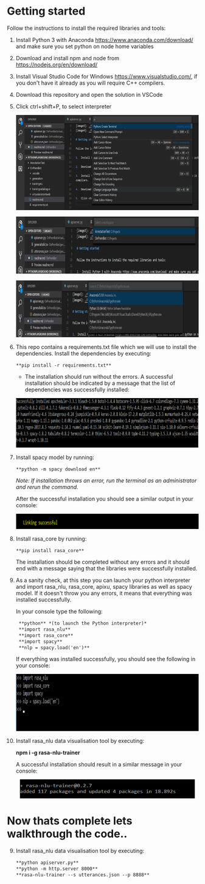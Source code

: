 [//]: # (Image References)

[image1]: ./Pictures/requirements.png "img1"
[image2]: ./Pictures/spacy_model.png "img2"
[image3]: ./Pictures/install.png "img3"
[image4]: ./Pictures/npm.png "img4"
[image5]: ./Pictures/pythoninterpreter.png "img5"
[image6]: ./Pictures/pythonintworkspace.png "img6"
[image7]: ./Pictures/pythoninterpretananconda.png "img7"

# Getting started 

Follow the instructions to install the required libraries and tools:

1.	Install Python 3 with Anaconda https://www.anaconda.com/download/ and make sure you set python on node home variables
 
2.	Download and install npm and node from https://nodejs.org/en/download/

3.  Install Visual Studio Code for Windows https://www.visualstudio.com/, if you don't have it already as you will require C++ compilers. 

4.	Download this repository and open the solution in VSCode

5.  Click ctrl+shift+P, to select interpreter

    <p align="center">
        <img width="760" height="250" src="./Pictures/pythoninterpreter.png">
    </p>

    <p align="center">
        <img width="760" height="150" src="./Pictures/pythonintworkspace.png">
    </p>

    <p align="center">
        <img width="760" height="150" src="./Pictures/pythoninterpretananconda.png">
    </p>
    

6.  This repo contains a requirements.txt file which we will use to install the dependencies. Install the dependencies by executing:

        **pip install -r requirements.txt**

	- The installation should run without the errors. A successful installation should be indicated by a message that the list of  dependencies was successfully installed:

    <p align="center">
        <img width="760" height="130" src="./Pictures/requirements.png">
    </p>

7.	Install spacy model by running:

	    **python -m spacy download en**

	*Note: If installation throws an error, run the terminal as an administrator and rerun the command.*

	After the successful installation you should see a similar output in your console:

    <p align="center">
        <img width="700" height="40" src="./Pictures/spacy_model.png">
    </p>


8.	Install rasa_core by running:

	    **pip install rasa_core**
	
	The installation should be completed without any errors and it should end with a message saying that the libraries were successfully installed.	

9. As a sanity check, at this step you can launch your python interpreter and import rasa_nlu, rasa_core, apixu, spacy libraries as well as spacy model. If it doesn't throw you any errors, it means that everything was installed successfully.
	
	In your console type the following:
	
        **python** *(to launch the Python interpreter)*  
        **import rasa_nlu**  
        **import rasa_core**  
        **import spacy**  
        **nlp = spacy.load('en')**
	  
	If everything was installed successfully, you should see the following in your console:

    <p align="center">
        <img width="800" height="150" src="./Pictures/install.png">
    </p>
	
8.	Install rasa_nlu data visualisation tool by executing:

	**npm i -g rasa-nlu-trainer**

	A successful installation should result in a similar message in your console:

    <p align="center">
    <img width="460" height="50" src="./Pictures/npm.png">
    </p>
	
# Now thats complete lets walkthrough the code..

9. Install rasa_nlu data visualisation tool by executing:

       **python apiserver.py**
       **python -m http.server 8000**
       **rasa-nlu-trainer --s utterances.json --p 8888**